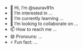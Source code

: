 - 👋 Hi, I’m @saurav91n
- 👀 I’m interested in ...
- 🌱 I’m currently learning ...
- 💞️ I’m looking to collaborate on ...
- 📫 How to reach me ...
- 😄 Pronouns: ...
- ⚡ Fun fact: ...

<!---
saurav91n/saurav91n is a ✨ special ✨ repository because its `README.md` (this file) appears on your GitHub profile.
You can click the Preview link to take a look at your changes.
--->
